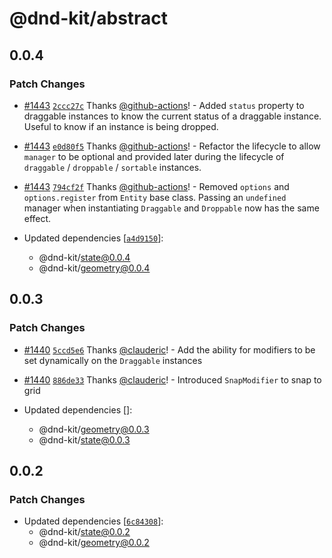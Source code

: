 # @dnd-kit/abstract

## 0.0.4

### Patch Changes

- [#1443](https://github.com/clauderic/dnd-kit/pull/1443) [`2ccc27c`](https://github.com/clauderic/dnd-kit/commit/2ccc27c566b13d6de46719d0ad5978d655261177) Thanks [@github-actions](https://github.com/apps/github-actions)! - Added `status` property to draggable instances to know the current status of a draggable instance. Useful to know if an instance is being dropped.

- [#1443](https://github.com/clauderic/dnd-kit/pull/1443) [`e0d80f5`](https://github.com/clauderic/dnd-kit/commit/e0d80f59c733b3adcf1fc89d29aa80257e7edd98) Thanks [@github-actions](https://github.com/apps/github-actions)! - Refactor the lifecycle to allow `manager` to be optional and provided later during the lifecycle of `draggable` / `droppable` / `sortable` instances.

- [#1443](https://github.com/clauderic/dnd-kit/pull/1443) [`794cf2f`](https://github.com/clauderic/dnd-kit/commit/794cf2f4bdeeb57a197effb1df654c7c44cf34a3) Thanks [@github-actions](https://github.com/apps/github-actions)! - Removed `options` and `options.register` from `Entity` base class. Passing an `undefined` manager when instantiating `Draggable` and `Droppable` now has the same effect.

- Updated dependencies [[`a4d9150`](https://github.com/clauderic/dnd-kit/commit/a4d91500124698abf58355592913f84d438faa3d)]:
  - @dnd-kit/state@0.0.4
  - @dnd-kit/geometry@0.0.4

## 0.0.3

### Patch Changes

- [#1440](https://github.com/clauderic/dnd-kit/pull/1440) [`5ccd5e6`](https://github.com/clauderic/dnd-kit/commit/5ccd5e668fb8d736ec3c195116559cb5c5684e80) Thanks [@clauderic](https://github.com/clauderic)! - Add the ability for modifiers to be set dynamically on the `Draggable` instances

- [#1440](https://github.com/clauderic/dnd-kit/pull/1440) [`886de33`](https://github.com/clauderic/dnd-kit/commit/886de33d0df851ebdcb3fcf2915f9623069b06d1) Thanks [@clauderic](https://github.com/clauderic)! - Introduced `SnapModifier` to snap to grid

- Updated dependencies []:
  - @dnd-kit/geometry@0.0.3
  - @dnd-kit/state@0.0.3

## 0.0.2

### Patch Changes

- Updated dependencies [[`6c84308`](https://github.com/clauderic/dnd-kit/commit/6c84308b45c55ca1324a5c752b0ec117235da9e2)]:
  - @dnd-kit/state@0.0.2
  - @dnd-kit/geometry@0.0.2
